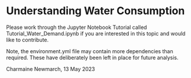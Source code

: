 # Understanding Water Consumption

Please work through the Jupyter Notebook Tutorial called Tutorial_Water_Demand.ipynb if you are interested in this topic and would like to contribute.

Note, the environment.yml file may contain more dependencies than required. These have deliberately been left in place for future analysis. 

Charmaine Newmarch, 13 May 2023
